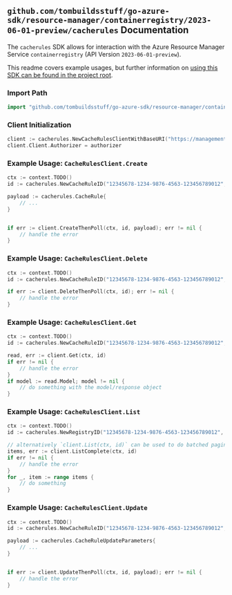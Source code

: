 
## `github.com/tombuildsstuff/go-azure-sdk/resource-manager/containerregistry/2023-06-01-preview/cacherules` Documentation

The `cacherules` SDK allows for interaction with the Azure Resource Manager Service `containerregistry` (API Version `2023-06-01-preview`).

This readme covers example usages, but further information on [using this SDK can be found in the project root](https://github.com/tombuildsstuff/go-azure-sdk/tree/main/docs).

### Import Path

```go
import "github.com/tombuildsstuff/go-azure-sdk/resource-manager/containerregistry/2023-06-01-preview/cacherules"
```


### Client Initialization

```go
client := cacherules.NewCacheRulesClientWithBaseURI("https://management.azure.com")
client.Client.Authorizer = authorizer
```


### Example Usage: `CacheRulesClient.Create`

```go
ctx := context.TODO()
id := cacherules.NewCacheRuleID("12345678-1234-9876-4563-123456789012", "example-resource-group", "registryValue", "cacheRuleValue")

payload := cacherules.CacheRule{
	// ...
}


if err := client.CreateThenPoll(ctx, id, payload); err != nil {
	// handle the error
}
```


### Example Usage: `CacheRulesClient.Delete`

```go
ctx := context.TODO()
id := cacherules.NewCacheRuleID("12345678-1234-9876-4563-123456789012", "example-resource-group", "registryValue", "cacheRuleValue")

if err := client.DeleteThenPoll(ctx, id); err != nil {
	// handle the error
}
```


### Example Usage: `CacheRulesClient.Get`

```go
ctx := context.TODO()
id := cacherules.NewCacheRuleID("12345678-1234-9876-4563-123456789012", "example-resource-group", "registryValue", "cacheRuleValue")

read, err := client.Get(ctx, id)
if err != nil {
	// handle the error
}
if model := read.Model; model != nil {
	// do something with the model/response object
}
```


### Example Usage: `CacheRulesClient.List`

```go
ctx := context.TODO()
id := cacherules.NewRegistryID("12345678-1234-9876-4563-123456789012", "example-resource-group", "registryValue")

// alternatively `client.List(ctx, id)` can be used to do batched pagination
items, err := client.ListComplete(ctx, id)
if err != nil {
	// handle the error
}
for _, item := range items {
	// do something
}
```


### Example Usage: `CacheRulesClient.Update`

```go
ctx := context.TODO()
id := cacherules.NewCacheRuleID("12345678-1234-9876-4563-123456789012", "example-resource-group", "registryValue", "cacheRuleValue")

payload := cacherules.CacheRuleUpdateParameters{
	// ...
}


if err := client.UpdateThenPoll(ctx, id, payload); err != nil {
	// handle the error
}
```
